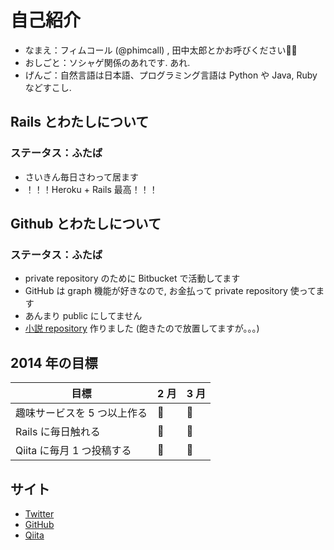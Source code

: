 # 自己紹介

- なまえ：フィムコール (@phimcall) , 田中太郎とかお呼びください:ok_woman:
- おしごと：ソシャゲ関係のあれです. あれ.
- げんご：自然言語は日本語、プログラミング言語は Python や Java, Ruby などすこし.

## Rails とわたしについて

### ステータス：ふたば

- さいきん毎日さわって居ます
- ！！！Heroku + Rails 最高！！！

## Github とわたしについて

### ステータス：ふたば

- private repository のために Bitbucket で活動してます
- GitHub は graph 機能が好きなので, お金払って private repository 使ってます
- あんまり public にしてません
- [小説 repository](https://github.com/phimcall/fourtytwo) 作りました (飽きたので放置してますが。。。)

## 2014 年の目標

|目標|2 月|3 月|
|---|---|---|
|趣味サービスを 5 つ以上作る|:sushi:|:sushi:|
|Rails に毎日触れる|:sushi:|:sushi:|
|Qiita に毎月 1 つ投稿する|:sushi:|:sushi:|

## サイト

- [Twitter](https://twitter.com/phimcall)
- [GitHub](https://github.com/phimcall)
- [Qiita](http://qiita.com/phimcall)
